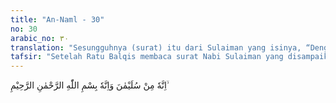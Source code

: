 ```yaml
---
title: "An-Naml - 30"
no: 30
arabic_no: ٣٠
translation: "Sesungguhnya (surat) itu dari Sulaiman yang isinya, “Dengan nama Allah Yang Maha Pengasih, Maha Penyayang,"
tafsir: "Setelah Ratu Balqis membaca surat Nabi Sulaiman yang disampaikan burung hud-hud itu, ia pun mengumpulkan pemuka-pemuka kaumnya dan mengadakan persidangan. Dalam persidangan itu, Ratu Balqis menyampaikan isi surat tersebut dan meminta pertimbangan kepada yang hadir, \"Wahai pemimpin kaumku, aku telah menerima surat yang mulia dan berarti dikirimkan oleh seseorang yang mulia pula.\"\n\nDalam ayat ini diterangkan bahwa Ratu Balqis merundingkan dan memusyawarahkan isi surat Sulaiman dengan pemuka-pemuka kaumnya. Sekalipun yang melakukan permusyawaratan itu adalah Ratu Balqis dan pemuka-pemuka kaumnya yang belum beriman, tetapi tindakan Ratu Balqis itu disebut Allah dalam firman-Nya. Hal ini menunjukkan bahwa prinsip musyawarah itu adalah prinsip yang diajarkan Allah kepada manusia dalam menghadapi persoalan-persoalan yang mereka alami dalam kehidupan mereka. Oleh karena itu, siapa pun yang melakukannya, maka tindakan itu adalah tindakan yang dipuji Allah.\n\nDalam ayat ini disebutkan bahwa surat Sulaiman yang dikirimkan kepada Ratu Balqis itu disebut kitabun karim (surat yang mulia). Hal ini menunjukkan bahwa surat Nabi Sulaiman itu adalah surat yang mulia dan berharga karena:\n\n1. Surat itu ditulis dalam bahasa yang baik dan memakai stempel sebagai tanda surat resmi.\n\n2. Surat itu berasal dari Sulaiman, sebagai seorang raja sekaligus nabi.\n\n3. Surat tersebut dimulai dengan Bismillahir Rahmanir Rahim.\n\nMenurut suatu riwayat, surat Sulaiman tersebut merupakan surat yang pertama kali dimulai dengan basmalah. Cara membuat surat seperti yang dilakukan Nabi Sulaiman ini adalah cara yang baik untuk dicontoh oleh setiap kaum Muslimin ketika membuat surat.\n\nAda beberapa hal yang terjadi berkat keistimewaan surat Sulaiman, di antaranya ialah:\n\n1. Surat itu disampaikan burung hud-hud dalam waktu yang singkat kepada Ratu Saba'.\n\n2. Kemampuan burung hud-hud menerima pesan dan menangkap pembicaraan dalam perundingan Ratu Saba' dengan pembesar-pembesarnya.\n\n3. Surat itu dapat pula dimengerti dan dipahami oleh penduduk negeri Saba'.\n\n4. Para utusan pemuka kaum Saba' dapat menyatakan pendapat mereka dengan bebas. Tidak ada sesuatu pun yang menghalangi mereka mengemukakan pendapat masing-masing. Dengan demikian, hasil perundingan itu adalah hasil yang sesuai dengan pikiran dan pendapat rakyat negeri Saba'."
---
```

اِنَّهٗ مِنْ سُلَيْمٰنَ وَاِنَّهٗ بِسْمِ اللّٰهِ الرَّحْمٰنِ الرَّحِيْمِ ۙ  